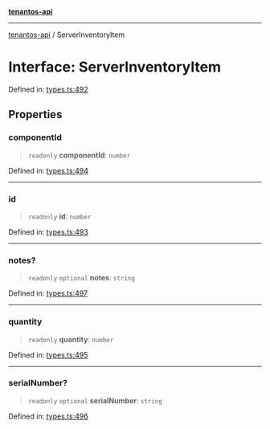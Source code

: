 [**tenantos-api**](../README.md)

***

[tenantos-api](../globals.md) / ServerInventoryItem

# Interface: ServerInventoryItem

Defined in: [types.ts:492](https://github.com/shadmanZero/tenantos-api/blob/50bbdae310005a0ca12345f143ddaf8ea2b8ce90/src/types.ts#L492)

## Properties

### componentId

> `readonly` **componentId**: `number`

Defined in: [types.ts:494](https://github.com/shadmanZero/tenantos-api/blob/50bbdae310005a0ca12345f143ddaf8ea2b8ce90/src/types.ts#L494)

***

### id

> `readonly` **id**: `number`

Defined in: [types.ts:493](https://github.com/shadmanZero/tenantos-api/blob/50bbdae310005a0ca12345f143ddaf8ea2b8ce90/src/types.ts#L493)

***

### notes?

> `readonly` `optional` **notes**: `string`

Defined in: [types.ts:497](https://github.com/shadmanZero/tenantos-api/blob/50bbdae310005a0ca12345f143ddaf8ea2b8ce90/src/types.ts#L497)

***

### quantity

> `readonly` **quantity**: `number`

Defined in: [types.ts:495](https://github.com/shadmanZero/tenantos-api/blob/50bbdae310005a0ca12345f143ddaf8ea2b8ce90/src/types.ts#L495)

***

### serialNumber?

> `readonly` `optional` **serialNumber**: `string`

Defined in: [types.ts:496](https://github.com/shadmanZero/tenantos-api/blob/50bbdae310005a0ca12345f143ddaf8ea2b8ce90/src/types.ts#L496)
